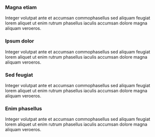<section class="box special features">
  <div class="features-row">
    <section>
      <span class="icon major fa-bolt accent2"></span>
      <h3>Magna etiam</h3>
      <p>Integer volutpat ante et accumsan commophasellus sed aliquam feugiat lorem aliquet ut enim rutrum phasellus iaculis accumsan dolore magna aliquam veroeros.</p>
    </section>
    <section>
      <span class="icon major fa-area-chart accent3"></span>
      <h3>Ipsum dolor</h3>
      <p>Integer volutpat ante et accumsan commophasellus sed aliquam feugiat lorem aliquet ut enim rutrum phasellus iaculis accumsan dolore magna aliquam veroeros.</p>
    </section>
  </div>
  <div class="features-row">
    <section>
      <span class="icon major fa-cloud accent4"></span>
      <h3>Sed feugiat</h3>
      <p>Integer volutpat ante et accumsan commophasellus sed aliquam feugiat lorem aliquet ut enim rutrum phasellus iaculis accumsan dolore magna aliquam veroeros.</p>
    </section>
    <section>
      <span class="icon major fa-lock accent5"></span>
      <h3>Enim phasellus</h3>
      <p>Integer volutpat ante et accumsan commophasellus sed aliquam feugiat lorem aliquet ut enim rutrum phasellus iaculis accumsan dolore magna aliquam veroeros.</p>
    </section>
  </div>
</section>

